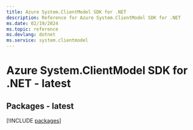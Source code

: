 ```yaml
---
title: Azure System.ClientModel SDK for .NET
description: Reference for Azure System.ClientModel SDK for .NET
ms.date: 02/19/2024
ms.topic: reference
ms.devlang: dotnet
ms.service: system.clientmodel
---
```

# Azure System.ClientModel SDK for .NET - latest
## Packages - latest
[!INCLUDE [packages](system.clientmodel-index.md)]